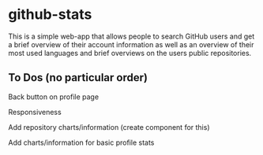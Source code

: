 # github-stats

This is a simple web-app that allows people to search GitHub users and get a brief overview of their account information as well as an overview of their most used languages and brief overviews on the users public repositories.

## To Dos (no particular order)

Back button on profile page

Responsiveness

Add repository charts/information (create component for this)

Add charts/information for basic profile stats